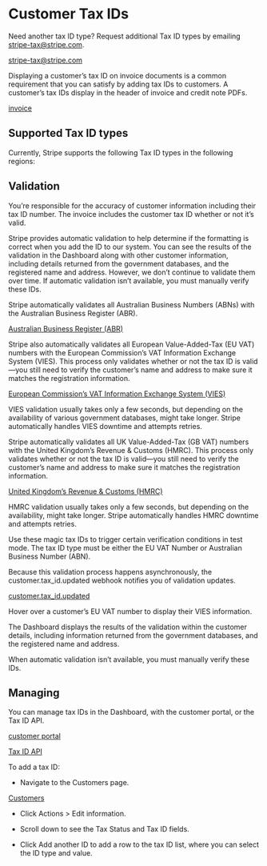 # Customer Tax IDs

Need another tax ID type? Request additional Tax ID types by emailing stripe-tax@stripe.com.

[stripe-tax@stripe.com](mailto:stripe-tax@stripe.com?subject=Request)

Displaying a customer’s tax ID on invoice documents is a common requirement that you can satisfy by adding tax IDs to customers. A customer’s tax IDs display in the header of invoice and credit note PDFs.

[invoice](/api/invoices)

## Supported Tax ID types

Currently, Stripe supports the following Tax ID types in the following regions:

## Validation

You’re responsible for the accuracy of customer information including their tax ID number. The invoice includes the customer tax ID whether or not it’s valid.

Stripe provides automatic validation to help determine ​​if the formatting is correct when you add the ID to our system. You can see the results of the validation in the Dashboard along with other customer information, including details returned from the government databases, and the registered name and address. However, we don’t continue to validate them over time. ​​If automatic validation isn’t available, you must manually verify these IDs.

Stripe automatically validates all Australian Business Numbers (ABNs) with the Australian Business Register (ABR).

[Australian Business Register (ABR)](https://abr.gov.au/)

Stripe also automatically validates all European Value-Added-Tax (EU VAT) numbers with the European Commission’s VAT Information Exchange System (VIES). This process only validates whether or not the tax ID is valid—you still need to verify the customer’s name and address to make sure it matches the registration information.

[European Commission’s VAT Information Exchange System (VIES)](http://ec.europa.eu/taxation_customs/vies/)

VIES validation usually takes only a few seconds, but depending on the availability of various government databases, might take longer. Stripe automatically handles VIES downtime and attempts retries.

Stripe automatically validates all UK Value-Added-Tax (GB VAT) numbers with the United Kingdom’s Revenue & Customs (HMRC). This process only validates whether or not the tax ID is valid—you still need to verify the customer’s name and address to make sure it matches the registration information.

[United Kingdom’s Revenue & Customs (HMRC)](https://www.gov.uk/)

HMRC validation usually takes only a few seconds, but depending on the availability, might take longer. Stripe automatically handles HMRC downtime and attempts retries.

Use these magic tax IDs to trigger certain verification conditions in test mode. The tax ID type must be either the EU VAT Number or Australian Business Number (ABN).

Because this validation process happens asynchronously, the customer.tax_id.updated webhook notifies you of validation updates.

[customer.tax_id.updated](/api/events/types#event_types-customer.tax_id.updated)

Hover over a customer’s EU VAT number to display their VIES information.

The Dashboard displays the results of the validation within the customer details, including information returned from the government databases, and the registered name and address.

When automatic validation isn’t available, you must manually verify these IDs.

## Managing

You can manage tax IDs in the Dashboard, with the customer portal, or the Tax ID API.

[customer portal](/customer-management)

[Tax ID API](/api/customer_tax_ids)

To add a tax ID:

- Navigate to the Customers page.

[Customers](https://dashboard.stripe.com/customers)

- Click Actions > Edit information.

- Scroll down to see the Tax Status and Tax ID fields.

- Click Add another ID to add a row to the tax ID list, where you can select the ID type and value.
